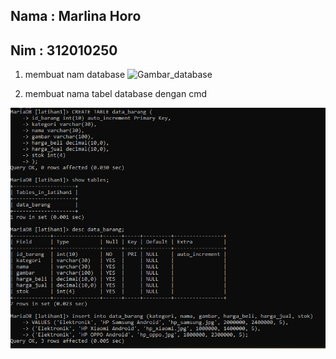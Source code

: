 ## Nama : Marlina Horo
## Nim  : 312010250

1. membuat nam database
![Gambar_database](gambar/1.png)


2. membuat nama tabel database dengan cmd


![Gambar](Gambar/2.png)


